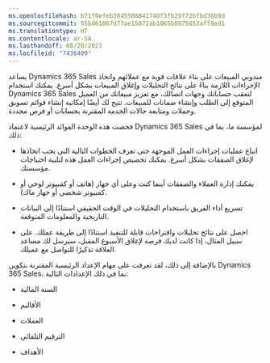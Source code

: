 ```yaml
---
ms.openlocfilehash: b71f9efeb3045588841740f3fb29f72bfbd36b9d
ms.sourcegitcommit: 55bd61067d77ae15072ab1065b0875653aff8ed1
ms.translationtype: HT
ms.contentlocale: ar-SA
ms.lasthandoff: 08/20/2021
ms.locfileid: "7436409"
---
```

يساعد Dynamics 365 Sales مندوبي المبيعات على بناء علاقات قوية مع عملائهم واتخاذ الإجراءات اللازمة بناءً على نتائج التحليلات وإغلاق المبيعات بشكل أسرع.
يمكنك استخدام Dynamics 365 Sales لتعقب حساباتك وجهات اتصالك، مع تعزيز مبيعاتك من العميل المتوقع إلى الطلب وإنشاء ضمانات للمبيعات. تتيح لك أيضًا إمكانية إنشاء قوائم تسويق وحملات ومتابعة حالات الخدمة المقترنة بحسابات أو فرص محددة.

فحصت هذه الوحدة الفوائد الرئيسية لاعتماد Dynamics 365 Sales لمؤسسة ما، بما في ذلك:

- اتباع عمليات إجراءات العمل الموجهة حتى تعرف الخطوات التالية التي يجب اتخاذها لإغلاق الصفقات بشكل أسرع. يمكنك تخصيص إجراءات العمل هذه لتلبية احتياجات مؤسستك.

- يمكنك إدارة العملاء والصفقات أينما كنت وعلى أي جهاز (هاتف أو كمبيوتر لوحي أو كمبيوتر شخصي أو جهاز ماك).

- تسريع أداء الفريق باستخدام التحليلات في الوقت الحقيقي استنادًا إلى البيانات التاريخية والمعلومات المتوقعة.

- احصل على نتائج تحليلات واقتراحات قابلة للتنفيذ استنادًا إلى طريقة عملك. على سبيل المثال، إذا كانت لديك فرصة لإغلاق الأسبوع المقبل، سيرسل لك مساعد العلاقة تذكيرًا للتواصل مع عميلك.

بالإضافة إلى ذلك، لقد تعرفت على مهام الإعداد الرئيسية المقترنة بتكوين Dynamics 365 Sales، بما في ذلك الإعدادات التالية:

- السنة المالية

- الأقاليم

- العملات

- الترقيم التلقائي

- الأهداف
